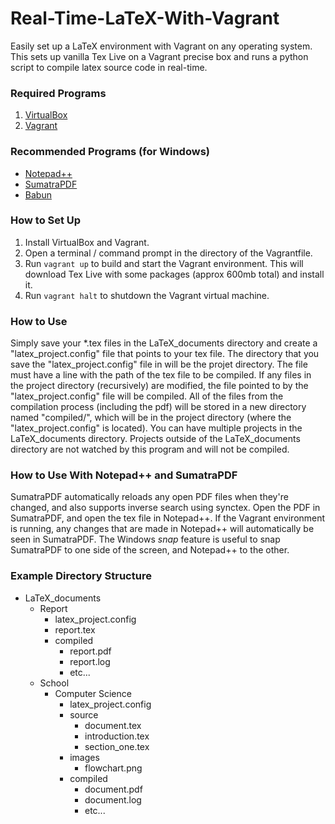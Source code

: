 # Real-Time-LaTeX-With-Vagrant
Easily set up a LaTeX environment with Vagrant on any operating system. This sets up vanilla Tex Live on a Vagrant precise box and runs a python script to compile latex source code in real-time.

### Required Programs

 1. [VirtualBox](https://www.virtualbox.org/)
 2. [Vagrant](https://www.vagrantup.com/)

### Recommended Programs (for Windows)

 * [Notepad++](https://notepad-plus-plus.org/)
 * [SumatraPDF](http://www.sumatrapdfreader.org/free-pdf-reader.html)
 * [Babun](https://babun.github.io/)

### How to Set Up

 1. Install VirtualBox and Vagrant.
 2. Open a terminal / command prompt in the directory of the Vagrantfile.
 3. Run ```vagrant up``` to build and start the Vagrant environment. This will download Tex Live with some packages (approx 600mb total) and install it.
 4. Run ```vagrant halt``` to shutdown the Vagrant virtual machine.

### How to Use

Simply save your *.tex files in the LaTeX_documents directory and create a "latex_project.config" file that points to your tex file. The directory that you save the "latex_project.config" file in will be the projet directory. The file must have a line with the path of the tex file to be compiled. If any files in the project directory (recursively) are modified, the file pointed to by the "latex_project.config" file will be compiled. All of the files from the compilation process (including the pdf) will be stored in a new directory named "compiled/", which will be in the project directory (where the "latex_project.config" is located). You can have multiple projects in the LaTeX_documents directory. Projects outside of the LaTeX_documents directory are not watched by this program and will not be compiled.
 
### How to Use With Notepad++ and SumatraPDF

SumatraPDF automatically reloads any open PDF files when they're changed, and also supports inverse search using synctex. Open the PDF in SumatraPDF, and open the tex file in Notepad++. If the Vagrant environment is running, any changes that are made in Notepad++ will automatically be seen in SumatraPDF. The Windows *snap* feature is useful to snap SumatraPDF to one side of the screen, and Notepad++ to the other.

### Example Directory Structure

 - LaTeX_documents
    - Report
	   - latex_project.config
	   - report.tex
	   - compiled
	      - report.pdf
		  - report.log
		  - etc...
    - School
	   - Computer Science
	      - latex_project.config
		  - source
	         - document.tex
			 - introduction.tex
			 - section_one.tex
		  - images
		     - flowchart.png
	      - compiled
	         - document.pdf
		     - document.log
		     - etc...